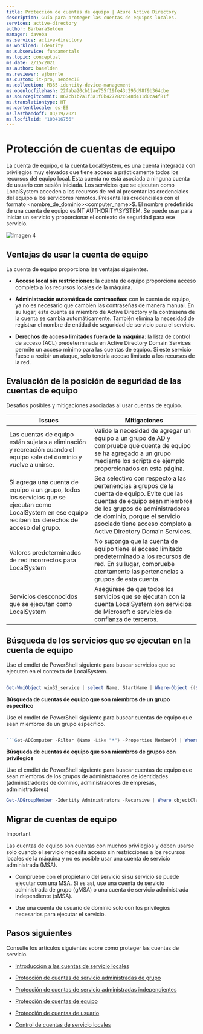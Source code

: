 ```yaml
---
title: Protección de cuentas de equipo | Azure Active Directory
description: Guía para proteger las cuentas de equipos locales.
services: active-directory
author: BarbaraSelden
manager: daveba
ms.service: active-directory
ms.workload: identity
ms.subservice: fundamentals
ms.topic: conceptual
ms.date: 2/15/2021
ms.author: baselden
ms.reviewer: ajburnle
ms.custom: it-pro, seodec18
ms.collection: M365-identity-device-management
ms.openlocfilehash: 22faba20cb12ae755f19fe43c295d98f9b364cbe
ms.sourcegitcommit: 867cb1b7a1f3a1f0b427282c648d411d0ca4f81f
ms.translationtype: HT
ms.contentlocale: es-ES
ms.lasthandoff: 03/19/2021
ms.locfileid: "100416756"
---
```

# <a name="securing-computer-accounts"></a>Protección de cuentas de equipo

La cuenta de equipo, o la cuenta LocalSystem, es una cuenta integrada con privilegios muy elevados que tiene acceso a prácticamente todos los recursos del equipo local. Esta cuenta no está asociada a ninguna cuenta de usuario con sesión iniciada. Los servicios que se ejecutan como LocalSystem acceden a los recursos de red al presentar las credenciales del equipo a los servidores remotos. Presenta las credenciales con el formato <nombre_de_dominio>\<computer_name>$. El nombre predefinido de una cuenta de equipo es NT AUTHORITY\SYSTEM. Se puede usar para iniciar un servicio y proporcionar el contexto de seguridad para ese servicio.

![[Imagen 4](.\media\securing-service-accounts\secure-computer-accounts-image-1.png)](.\media\securing-service-accounts\secure-computer-accounts-image-1.png)

## <a name="benefits-of-using-the-computer-account"></a>Ventajas de usar la cuenta de equipo

La cuenta de equipo proporciona las ventajas siguientes.

* **Acceso local sin restricciones**: la cuenta de equipo proporciona acceso completo a los recursos locales de la máquina.

* **Administración automática de contraseñas**: con la cuenta de equipo, ya no es necesario que cambien las contraseñas de manera manual. En su lugar, esta cuenta es miembro de Active Directory y la contraseña de la cuenta se cambia automáticamente. También elimina la necesidad de registrar el nombre de entidad de seguridad de servicio para el servicio.

* **Derechos de acceso limitados fuera de la máquina**: la lista de control de acceso (ACL) predeterminada en Active Directory Domain Services permite un acceso mínimo para las cuentas de equipo. Si este servicio fuese a recibir un ataque, solo tendría acceso limitado a los recursos de la red.

## <a name="assess-security-posture-of-computer-accounts"></a>Evaluación de la posición de seguridad de las cuentas de equipo

Desafíos posibles y mitigaciones asociadas al usar cuentas de equipo. 

| Issues| Mitigaciones |
| - | - |
| Las cuentas de equipo están sujetas a eliminación y recreación cuando el equipo sale del dominio y vuelve a unirse.| Valide la necesidad de agregar un equipo a un grupo de AD y compruebe qué cuenta de equipo se ha agregado a un grupo mediante los scripts de ejemplo proporcionados en esta página.| 
| Si agrega una cuenta de equipo a un grupo, todos los servicios que se ejecutan como LocalSystem en ese equipo reciben los derechos de acceso del grupo.| Sea selectivo con respecto a las pertenencias a grupos de la cuenta de equipo. Evite que las cuentas de equipo sean miembros de los grupos de administradores de dominio, porque el servicio asociado tiene acceso completo a Active Directory Domain Services. |
| Valores predeterminados de red incorrectos para LocalSystem| No suponga que la cuenta de equipo tiene el acceso limitado predeterminado a los recursos de red. En su lugar, compruebe atentamente las pertenencias a grupos de esta cuenta. |
| Servicios desconocidos que se ejecutan como LocalSystem| Asegúrese de que todos los servicios que se ejecutan con la cuenta LocalSystem son servicios de Microsoft o servicios de confianza de terceros. |


## <a name="find-services-running-under-the-computer-account"></a>Búsqueda de los servicios que se ejecutan en la cuenta de equipo

Use el cmdlet de PowerShell siguiente para buscar servicios que se ejecuten en el contexto de LocalSystem.

```powershell

Get-WmiObject win32_service | select Name, StartName | Where-Object {($_.StartName -eq "LocalSystem")}
```

**Búsqueda de cuentas de equipo que son miembros de un grupo específico**

Use el cmdlet de PowerShell siguiente para buscar cuentas de equipo que sean miembros de un grupo específico.

```powershell

```Get-ADComputer -Filter {Name -Like "*"} -Properties MemberOf | Where-Object {[STRING]$_.MemberOf -like "Your_Group_Name_here*"} | Select Name, MemberOf
```

**Búsqueda de cuentas de equipo que son miembros de grupos con privilegios**

Use el cmdlet de PowerShell siguiente para buscar cuentas de equipo que sean miembros de los grupos de administradores de identidades (administradores de dominio, administradores de empresas, administradores)

```powershell
Get-ADGroupMember -Identity Administrators -Recursive | Where objectClass -eq "computer"
```
## <a name="move-from-computer-accounts"></a>Migrar de cuentas de equipo

> [!IMPORTANT]
> Las cuentas de equipo son cuentas con muchos privilegios y deben usarse solo cuando el servicio necesita acceso sin restricciones a los recursos locales de la máquina y no es posible usar una cuenta de servicio administrada (MSA).

* Compruebe con el propietario del servicio si su servicio se puede ejecutar con una MSA. Si es así, use una cuenta de servicio administrada de grupo (gMSA) o una cuenta de servicio administrada independiente (sMSA).

* Use una cuenta de usuario de dominio solo con los privilegios necesarios para ejecutar el servicio.

## <a name="next-steps"></a>Pasos siguientes 

Consulte los artículos siguientes sobre cómo proteger las cuentas de servicio.

* [Introducción a las cuentas de servicio locales](service-accounts-on-premises.md)

* [Protección de cuentas de servicio administradas de grupo](service-accounts-group-managed.md)

* [Protección de cuentas de servicio administradas independientes](service-accounts-standalone-managed.md)

* [Protección de cuentas de equipo](service-accounts-computer.md)

* [Protección de cuentas de usuario](service-accounts-user-on-premises.md)

* [Control de cuentas de servicio locales](service-accounts-govern-on-premises.md)

 

 
